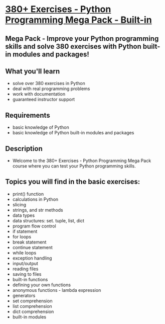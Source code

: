 # [380+ Exercises - Python Programming Mega Pack - Built-in]()
## Mega Pack - Improve your Python programming skills and solve 380 exercises with Python built-in modules and packages!

## What you'll learn
- solve over 380 exercises in Python
- deal with real programming problems
- work with documentation
- guaranteed instructor support

## Requirements
- basic knowledge of Python
- basic knowledge of Python built-in modules and packages

## Description
- Welcome to the 380+ Exercises - Python Programming Mega Pack course where you can test your Python programming skills.

## Topics you will find in the basic exercises:
- print() function
- calculations in Python
- slicing
- strings, and str methods
- data types
- data structures: set. tuple, list, dict
- program flow control
- if statement
- for loops
- break statement
- continue statement
- while loops
- exception handling
- input/output
- reading files
- saving to files
- built-in functions
- defining your own functions
- anonymous functions - lambda expression
- generators
- set comprehension
- list comprehension
- dict comprehension
- built-in modules
